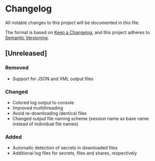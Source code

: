 # Changelog
All notable changes to this project will be documented in this file.

The format is based on [Keep a Changelog](https://keepachangelog.com/en/1.0.0/),
and this project adheres to [Semantic Versioning](https://semver.org/spec/v2.0.0.html).

## [Unreleased]

### Removed

- Support for JSON and XML output files

### Changed

- Colored log output to console
- Improved multithreading
- Avoid re-downloading identical files
- Changed output file naming scheme (session name as base name instead of
  individual file names)

### Added

- Automatic detection of secrets in downloaded files
- Additional log files for secrets, files and shares, respectively
